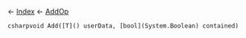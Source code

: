 ← [Index](Api-Index) ← [AddOp<T>](VRageMath.AddOp`1)

```csharpvoid Add([T]() userData, [bool](System.Boolean) contained)```